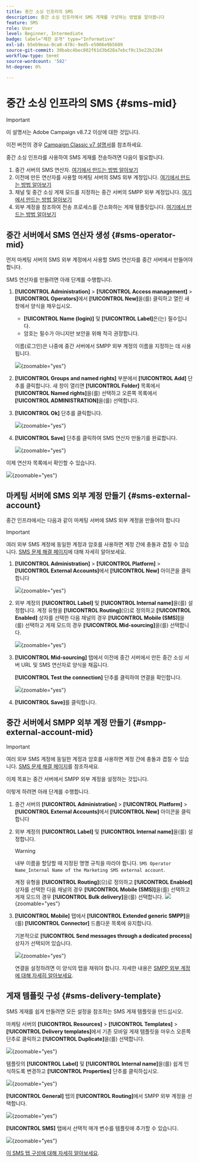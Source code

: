 ```yaml
---
title: 중간 소싱 인프라의 SMS
description: 중간 소싱 인프라에서 SMS 게재를 구성하는 방법을 알아봅니다
feature: SMS
role: User
level: Beginner, Intermediate
badge: label="제한 공개" type="Informative"
exl-id: b5eb9eaa-0ca8-478c-9ed5-e5006e9b5609
source-git-commit: 30babc4bec802f61d3bd28a7ebcf0c15e22b2284
workflow-type: tm+mt
source-wordcount: '582'
ht-degree: 0%

---
```


# 중간 소싱 인프라의 SMS {#sms-mid}

>[!IMPORTANT]
>
>이 설명서는 Adobe Campaign v8.7.2 이상에 대한 것입니다.
>
>이전 버전의 경우 [Campaign Classic v7 설명서](https://experienceleague.adobe.com/ko/docs/campaign-classic/using/sending-messages/sending-messages-on-mobiles/sms-set-up/sms-set-up)를 참조하세요.

중간 소싱 인프라를 사용하여 SMS 게재를 전송하려면 다음이 필요합니다.

1. 중간 서버의 SMS 연산자. [여기에서 만드는 방법 알아보기](#sms-operator-mid)
1. 이전에 만든 연산자를 사용할 마케팅 서버의 SMS 외부 계정입니다. [여기에서 만드는 방법 알아보기](#sms-external-account)
1. 채널 및 중간 소싱 게재 모드를 지정하는 중간 서버의 SMPP 외부 계정입니다. [여기에서 만드는 방법 알아보기](#smpp-external-account-mid)
1. 외부 계정을 참조하여 전송 프로세스를 간소화하는 게재 템플릿입니다. [여기에서 만드는 방법 알아보기](#sms-delivery-template)

## 중간 서버에서 SMS 연산자 생성 {#sms-operator-mid}

먼저 마케팅 서버의 SMS 외부 계정에서 사용할 SMS 연산자를 중간 서버에서 만들어야 합니다.

SMS 연산자를 만들려면 아래 단계를 수행합니다.

1. **[!UICONTROL Administration]** > **[!UICONTROL Access management]** > **[!UICONTROL Operators]**&#x200B;에서 **[!UICONTROL New]**&#x200B;을(를) 클릭하고 열린 새 창에서 양식을 채우십시오.

   * **[!UICONTROL Name (login)]** 및 **[!UICONTROL Label]**&#x200B;은(는) 필수입니다.
   * 암호는 필수가 아니지만 보안을 위해 적극 권장합니다.

   이름(로그인)은 나중에 중간 서버에서 SMPP 외부 계정의 이름을 지정하는 데 사용됩니다.

   ![](assets/smsoperator_mid.png){zoomable="yes"}

1. **[!UICONTROL Groups and named rights]** 부분에서 **[!UICONTROL Add]** 단추를 클릭합니다.
새 창이 열리면 **[!UICONTROL Folder]** 목록에서 **[!UICONTROL Named rights]**&#x200B;을(를) 선택하고 오른쪽 목록에서 **[!UICONTROL ADMINISTRATION]**&#x200B;을(를) 선택합니다.

1. **[!UICONTROL Ok]** 단추를 클릭합니다.

   ![](assets/smsoperator_rights.png){zoomable="yes"}

1. **[!UICONTROL Save]** 단추를 클릭하여 SMS 연산자 만들기를 완료합니다.

   ![](assets/smsoperator_save.png){zoomable="yes"}

이제 연산자 목록에서 확인할 수 있습니다.

![](assets/smsoperator_list.png){zoomable="yes"}

## 마케팅 서버에 SMS 외부 계정 만들기 {#sms-external-account}

중간 인프라에서는 다음과 같이 마케팅 서버에 SMS 외부 계정을 만들어야 합니다

>[!IMPORTANT]
>
>여러 외부 SMS 계정에 동일한 계정과 암호를 사용하면 계정 간에 충돌과 겹칠 수 있습니다. [SMS 문제 해결 페이지](smpp-connection.md#sms-troubleshooting)에 대해 자세히 알아보세요.

1. **[!UICONTROL Administration]** > **[!UICONTROL Platform]** > **[!UICONTROL External Accounts]**&#x200B;에서 **[!UICONTROL New]** 아이콘을 클릭합니다

   ![](assets/sms_extaccount.png){zoomable="yes"}

1. 외부 계정의 **[!UICONTROL Label]** 및 **[!UICONTROL Internal name]**&#x200B;을(를) 설정합니다. 계정 유형을 **[!UICONTROL Routing]**(으)로 정의하고 **[!UICONTROL Enabled]** 상자를 선택한 다음 채널의 경우 **[!UICONTROL Mobile (SMS)]**&#x200B;을(를) 선택하고 게재 모드의 경우 **[!UICONTROL Mid-sourcing]**&#x200B;을(를) 선택합니다.

   ![](assets/mid_smsextaccount.png){zoomable="yes"}

1. **[!UICONTROL Mid-sourcing]** 탭에서 이전에 중간 서버에서 만든 중간 소싱 서버 URL 및 SMS 연산자로 양식을 채웁니다.

   **[!UICONTROL Test the connection]** 단추를 클릭하여 연결을 확인합니다.

   ![](assets/midtab_smsextaccount.png){zoomable="yes"}

1. **[!UICONTROL Save]**&#x200B;를 클릭합니다.

## 중간 서버에서 SMPP 외부 계정 만들기 {#smpp-external-account-mid}

>[!IMPORTANT]
>
>여러 외부 SMS 계정에 동일한 계정과 암호를 사용하면 계정 간에 충돌과 겹칠 수 있습니다. [SMS 문제 해결 페이지](smpp-connection.md#sms-troubleshooting)를 참조하세요.

이제 목표는 중간 서버에서 SMPP 외부 계정을 설정하는 것입니다.

이렇게 하려면 아래 단계를 수행합니다.

1. 중간 서버의 **[!UICONTROL Administration]** > **[!UICONTROL Platform]** > **[!UICONTROL External Accounts]**&#x200B;에서 **[!UICONTROL New]** 아이콘을 클릭합니다

1. 외부 계정의 **[!UICONTROL Label]** 및 **[!UICONTROL Internal name]**&#x200B;을(를) 설정합니다.

   >[!WARNING]
   >
   >내부 이름을 할당할 때 지정된 명명 규칙을 따라야 합니다. `SMS Operator Name_Internal Name of the Marketing SMS external account`.
   >

   계정 유형을 **[!UICONTROL Routing]**(으)로 정의하고 **[!UICONTROL Enabled]** 상자를 선택한 다음 채널의 경우 **[!UICONTROL Mobile (SMS)]**&#x200B;을(를) 선택하고 게재 모드의 경우 **[!UICONTROL Bulk delivery]**&#x200B;을(를) 선택합니다.
   ![](assets/mid_extaccount.png){zoomable="yes"}

1. **[!UICONTROL Mobile]** 탭에서 **[!UICONTROL Extended generic SMPP]**&#x200B;을(를) **[!UICONTROL Connector]** 드롭다운 목록에 유지합니다.

   기본적으로 **[!UICONTROL Send messages through a dedicated process]** 상자가 선택되어 있습니다.

   ![](assets/sms_extaccount_connector.png){zoomable="yes"}

   연결을 설정하려면 이 양식의 탭을 채워야 합니다. 자세한 내용은 [SMPP 외부 계정에 대해 자세히 알아보세요](smpp-external-account.md#smpp-connection-settings).

## 게재 템플릿 구성 {#sms-delivery-template}

SMS 게재를 쉽게 만들려면 모든 설정을 참조하는 SMS 게재 템플릿을 만드십시오.

마케팅 서버의 **[!UICONTROL Resources]** > **[!UICONTROL Templates]** > **[!UICONTROL Delivery templates]**&#x200B;에서 기존 모바일 게재 템플릿을 마우스 오른쪽 단추로 클릭하고 **[!UICONTROL Duplicate]**&#x200B;을(를) 선택합니다.

![](assets/sms_template_duplicate.png){zoomable="yes"}

템플릿의 **[!UICONTROL Label]** 및 **[!UICONTROL Internal name]**&#x200B;을(를) 쉽게 인식하도록 변경하고 **[!UICONTROL Properties]** 단추를 클릭하십시오.

![](assets/sms_template_name.png){zoomable="yes"}

**[!UICONTROL General]** 탭의 **[!UICONTROL Routing]**&#x200B;에서 SMPP 외부 계정을 선택합니다.

![](assets/mid_template.png){zoomable="yes"}

**[!UICONTROL SMS]** 탭에서 선택적 매개 변수를 템플릿에 추가할 수 있습니다.

![](assets/sms_template_properties.png){zoomable="yes"}

[이 SMS 탭 구성에 대해 자세히 알아보세요](sms-delivery-settings.md).
